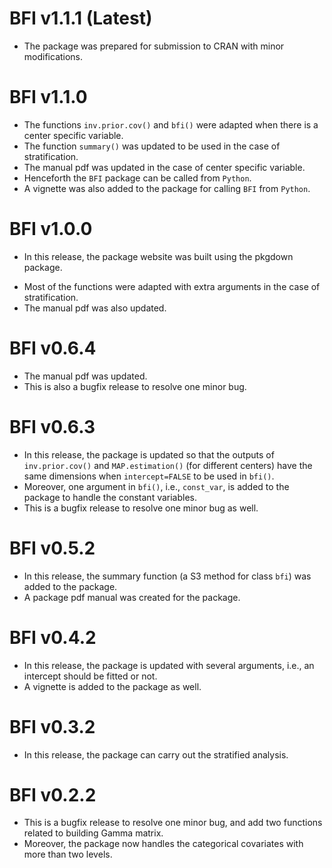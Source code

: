 # BFI v1.1.1 (Latest)
* The package was prepared for submission to CRAN with minor modifications.

# BFI v1.1.0
* The functions `inv.prior.cov()` and `bfi()` were adapted when there is a center specific variable.
* The function `summary()` was updated to be used in the case of stratification.
* The manual pdf was updated in the case of center specific variable.
* Henceforth the `BFI` package can be called from `Python`. 
* A vignette was also added to the package for calling `BFI` from `Python`.

# BFI v1.0.0
+ In this release, the package website was built using the pkgdown package.
* Most of the functions were adapted with extra arguments in the case of stratification.
* The manual pdf was also updated.

# BFI v0.6.4
* The manual pdf was updated.
* This is also a bugfix release to resolve one minor bug.

# BFI v0.6.3
* In this release, the package is updated so that the outputs of `inv.prior.cov()` and `MAP.estimation()` (for different centers) have the same dimensions when `intercept=FALSE` to be used in `bfi()`.
* Moreover, one argument in `bfi()`, i.e., `const_var`, is added to the package to handle the constant variables.
* This is a bugfix release to resolve one minor bug as well.

# BFI v0.5.2
* In this release, the summary function (a S3 method for class `bfi`) was added to the package. 
* A package pdf manual was created for the package.

# BFI v0.4.2
* In this release, the package is updated with several arguments, i.e., an intercept should be fitted or not.
* A vignette is added to the package as well.

# BFI v0.3.2
* In this release, the package can carry out the stratified analysis.

# BFI v0.2.2
* This is a bugfix release to resolve one minor bug, and add two functions related to building Gamma matrix.
* Moreover, the package now handles the categorical covariates with more than two levels.


